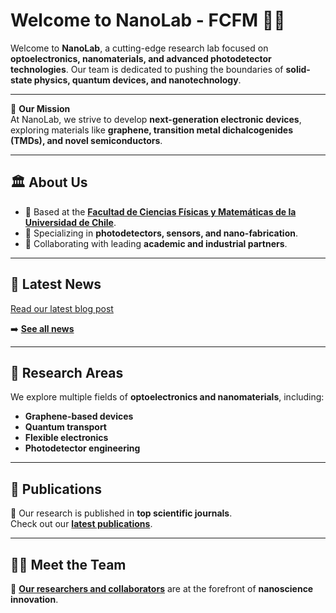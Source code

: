 # Welcome to NanoLab - FCFM 🔬✨

Welcome to **NanoLab**, a cutting-edge research lab focused on **optoelectronics, nanomaterials, and advanced photodetector technologies**. Our team is dedicated to pushing the boundaries of **solid-state physics, quantum devices, and nanotechnology**.

---

🚀 **Our Mission**  
At NanoLab, we strive to develop **next-generation electronic devices**, exploring materials like **graphene, transition metal dichalcogenides (TMDs), and novel semiconductors**.

---

## 🏛 About Us
- 📍 Based at the **[Facultad de Ciencias Físicas y Matemáticas de la Universidad de Chile](https://ingenieria.uchile.cl/)**.
- 🔬 Specializing in **photodetectors, sensors, and nano-fabrication**.
- 🤝 Collaborating with leading **academic and industrial partners**.

---

## 📰 Latest News
[Read our latest blog post](blog/posts/slafes/SLAFES.md)

➡️ **[See all news](blog/index.md)**  

---

## 🔬 Research Areas
We explore multiple fields of **optoelectronics and nanomaterials**, including:
- **Graphene-based devices**
- **Quantum transport**
- **Flexible electronics**
- **Photodetector engineering**

---

## 📄 Publications
📖 Our research is published in **top scientific journals**.  
Check out our **[latest publications](publications.md)**.

---

## 👨‍🔬 Meet the Team
👥 **[Our researchers and collaborators](people.md)** are at the forefront of **nanoscience innovation**.